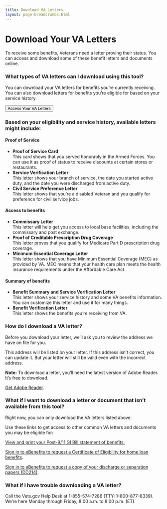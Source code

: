 ```yaml
---
title: Download VA Letters
layout: page-breadcrumbs.html
---
```

<script src="https://standards.usa.gov/assets/js/vendor/uswds.min.js" type="text/javascript"></script>

<div class="main">
<div class="section">
<div class="row" markdown="1">

# Download Your VA Letters

<div class='va-introtext'>
To receive some benefits, Veterans need a letter proving their status. You can access and download some of these benefit letters and documents online.
</div>

### What types of VA letters can I download using this tool?

You can download your VA letters for benefits you’re currently receiving. You can also download letters for benefits you’re eligible for based on your service history.

<a href='/download-va-letters/letters'><button class='usa-button-primary'>Access Your VA Letters</button></a>

<div class='va-callout'>

### Based on your eligibility and service history, available letters might include:

#### Proof of Service

<ul>
<li>
<strong>Proof of Service Card</strong><br>
This card shows that you served honorably in the Armed Forces. You can use it as proof of status to receive discounts at certain stores or restaurants.
</li>
<li>
<strong>Service Verification Letter</strong><br>
This letter shows your branch of service, the date you started active duty, and the date you were discharged from active duty.
</li>
<li>
<strong>Civil Service Preference Letter</strong><br>
This letter shows that you’re a disabled Veteran and you qualify for preference for civil service jobs.
</li>
</ul>

#### Access to benefits

<ul>
<li>
<strong>Commissary Letter</strong><br>
This letter will help get you access to local base facilities, including the commissary and post exchange.
</li>
<li>
<strong>Proof of Creditable Prescription Drug Coverage</strong><br>
This letter proves that you qualify for Medicare Part D prescription drug coverage.
</li>
<li>
<strong>Minimum Essential Coverage Letter</strong><br>
This letter shows that you have Minimum Essential Coverage (MEC) as provided by VA. MEC means that your health care plan meets the health insurance requirements under the Affordable Care Act.
</li>
</ul>

#### Summary of benefits

<ul>
<li>
<strong>Benefit Summary and Service Verification Letter</strong><br>
This letter shows your service history and some VA benefits information. You can customize this letter and use it for many things.
</li>
<li>
<strong>Benefit Verification Letter</strong><br>
This letter shows the benefits you’re receiving from VA.
</li>
</ul>
</div>

### How do I download a VA letter?

Before you download your letter, we’ll ask you to review the address we have on file for you.

This address will be listed on your letter. If this address isn’t correct, you can update it. But your letter will still be valid even with the incorrect address.

**Note:** To download a letter, you’ll need the latest version of Adobe Reader. It’s free to download.

[Get Adobe Reader](https://get.adobe.com/reader/).

### What if I want to download a letter or document that isn’t available from this tool?

Right now, you can only download the VA letters listed above.

Use these links to get access to other common VA letters and documents you may be eligible for:

[View and print your Post-9/11 GI Bill statement of benefits.](/education/gi-bill/post-9-11/ch-33-benefit)

[Sign in to eBenefits to request a Certificate of Eligibility for home loan benefits](https://eauth.va.gov/ebenefits/coe).

[Sign in to eBenefits to request a copy of your discharge or separation papers (DD214)](https://eauth.va.gov/ebenefits/DPRIS).

### What if I have trouble downloading a VA letter?

Call the Vets.gov Help Desk at 1-855-574-7286 (TTY: 1-800-877-8339).
We’re here Monday through Friday, 8:00 a.m. to 8:00 p.m. (ET).

</div>
</div>
</div>
